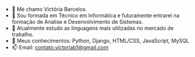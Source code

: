 - 👋 Me chamo Victória Barcelos.
- 👀 Sou formada em Técnico em Informática e futuramente entrarei na formação de Analise e Desenvolvimento de Sistemas.
- 🌱 Atualmente estudo as linguagens mais utilizadas no mercado de trabalho.
- 💞 Meus conhecimentos: Python, Django, HTML/CSS, JavaScript, MySQL 
- 📫 Email: contato.victoriab1@gmail.com 

<!---
victoria-barcelos/victoria-barcelos is a ✨ special ✨ repository because its `README.md` (this file) appears on your GitHub profile.
You can click the Preview link to take a look at your changes.
--->
